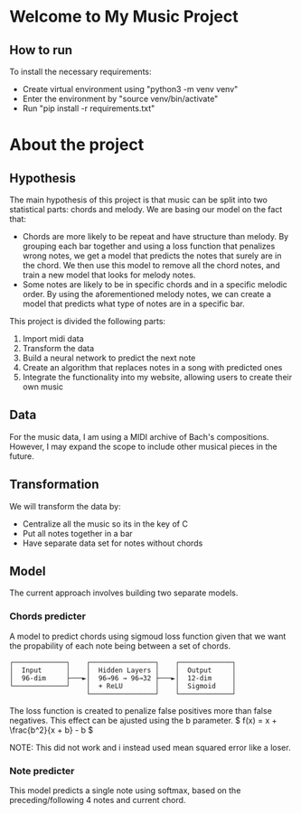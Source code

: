 # Welcome to My Music Project

## How to run
To install the necessary requirements:

* Create virtual environment using "python3 -m venv venv"
* Enter the environment by "source venv/bin/activate"
* Run "pip install -r requirements.txt"

# About the project

## Hypothesis

The main hypothesis of this project is that music can be split into two statistical parts: chords and melody. We are basing our model on the fact that: 
* Chords are more likely to be repeat and have structure than melody. By grouping each bar together and using a loss function that penalizes wrong notes, we get a model that predicts the notes that surely are in the chord. We then use this model to remove all the chord notes, and train a new model that looks for melody notes.
* Some notes are likely to be in specific chords and in a specific melodic order. By using the aforementioned melody notes, we can create a model that predicts what type of notes are in a specific bar. 

This project is divided the following parts:

1. Import midi data
2. Transform the data
3. Build a neural network to predict the next note
4. Create an algorithm that replaces notes in a song with predicted ones
5. Integrate the functionality into my website, allowing users to create their own music

## Data
For the music data, I am using a MIDI archive of Bach's compositions. However, I may expand the scope to include other musical pieces in the future.

## Transformation
We will transform the data by:
* Centralize all the music so its in the key of C
* Put all notes together in a bar
* Have separate data set for notes without chords

## Model
The current approach involves building two separate models.

### Chords predicter
A model to predict chords using sigmoud loss function given that we want the propability of each note being between a set of chords. 
```text
┌─────────────┐    ┌────────────────┐    ┌─────────────┐
│  Input      │    │  Hidden Layers │    │  Output     │
│  96-dim     ├───►│  96→96 → 96→32 ├───►│  12-dim     │
└─────────────┘    │  + ReLU        │    │  Sigmoid    │
                   └────────────────┘    └─────────────┘
```

The loss function is created to penalize false positives more than false negatives. This effect can be ajusted using the b parameter. 
$
f(x) = x + \frac{b^2}{x + b} - b
$

NOTE: This did not work and i instead used mean squared error like a loser.

### Note predicter
This model predicts a single note using softmax, based on the preceding/following 4 notes and current chord. 